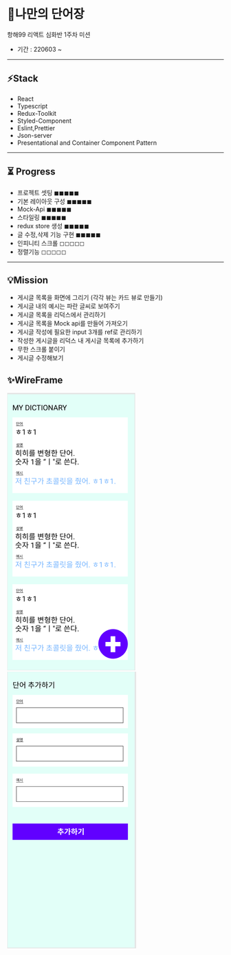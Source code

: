 # 📕나만의 단어장
항해99 리액트 심화반 1주차 미션
- 기간 : 220603 ~
------
## ⚡Stack
- React
- Typescript
- Redux-Toolkit
- Styled-Component
- Eslint,Prettier
- Json-server
- Presentational and Container Component Pattern
------
## ⏳  Progress
- 프로젝트 셋팅 ◼◼◼◼◼
- 기본 레이아웃 구성 ◼◼◼◼◼
- Mock-Api ◼◼◼◼◼
- 스타일링 ◼◼◼◼◼
- redux store 생성 ◼◼◼◼◼
- 글 수정,삭제 기능 구현 ◼◼◼◼◼
- 인피니티 스크롤 ◻◻◻◻◻
- 정렬기능 ◻◻◻◻◻
------

## 💡Mission
- 게시글 목록을 화면에 그리기 (각각 뷰는 카드 뷰로 만들기)
- 게시글 내의 예시는 파란 글씨로 보여주기
- 게시글 목록을 리덕스에서 관리하기
- 게시글 목록을 Mock api를 만들어 가져오기
- 게시글 작성에 필요한 input 3개를 ref로 관리하기
- 작성한 게시글을 리덕스 내 게시글 목록에 추가하기
- 무한 스크롤 붙이기
- 게시글 수정해보기

## ✨WireFrame
![img.png](img.png)![img_1.png](img_1.png)
